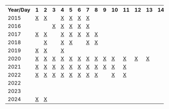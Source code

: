 <table>
	<tr>
		<th>Year/Day</th>
		<th>1</th>
		<th>2</th>
		<th>3</th>
		<th>4</th>
		<th>5</th>
		<th>6</th>
		<th>7</th>
		<th>8</th>
		<th>9</th>
		<th>10</th>
		<th>11</th>
		<th>12</th>
		<th>13</th>
		<th>14</th>
		<th>15</th>
		<th>16</th>
		<th>17</th>
		<th>18</th>
		<th>19</th>
		<th>20</th>
		<th>21</th>
		<th>22</th>
		<th>23</th>
		<th>24</th>
		<th>25</th>
	</tr>
	<tr>
		<td>2015</td>
		<td><a href="/2015/Task01" target="_blank">X</a></td>
		<td><a href="/2015/Task02" target="_blank">X</a></td>
		<td></td>
		<td><a href="/2015/Task04" target="_blank">X</a></td>
		<td><a href="/2015/Task05" target="_blank">X</a></td>
		<td><a href="/2015/Task06" target="_blank">X</a></td>
		<td><a href="/2015/Task07" target="_blank">X</a></td>
		<td></td>
		<td></td>
		<td></td>
		<td></td>
		<td></td>
		<td></td>
		<td></td>
		<td></td>
		<td></td>
		<td></td>
		<td></td>
		<td></td>
		<td></td>
		<td></td>
		<td></td>
		<td></td>
		<td></td>
		<td></td>
	</tr>
	<tr>
		<td>2016</td>
		<td></td>
		<td></td>
		<td><a href="/2016/Task03" target="_blank">X</a></td>
		<td><a href="/2016/Task04" target="_blank">X</a></td>
		<td><a href="/2016/Task05" target="_blank">X</a></td>
		<td><a href="/2016/Task06" target="_blank">X</a></td>
		<td><a href="/2016/Task07" target="_blank">X</a></td>
		<td></td>
		<td></td>
		<td></td>
		<td></td>
		<td></td>
		<td></td>
		<td></td>
		<td></td>
		<td></td>
		<td></td>
		<td></td>
		<td></td>
		<td></td>
		<td></td>
		<td></td>
		<td></td>
		<td></td>
		<td></td>
	</tr>
	<tr>
		<td>2017</td>
		<td><a href="/2017/Task01" target="_blank">X</a></td>
		<td><a href="/2017/Task02" target="_blank">X</a></td>
		<td></td>
		<td><a href="/2017/Task04" target="_blank">X</a></td>
		<td><a href="/2017/Task05" target="_blank">X</a></td>
		<td><a href="/2017/Task06" target="_blank">X</a></td>
		<td><a href="/2017/Task07" target="_blank">X</a></td>
		<td><a href="/2017/Task08" target="_blank">X</a></td>
		<td></td>
		<td></td>
		<td></td>
		<td></td>
		<td></td>
		<td></td>
		<td></td>
		<td></td>
		<td></td>
		<td></td>
		<td></td>
		<td></td>
		<td></td>
		<td></td>
		<td></td>
		<td></td>
		<td></td>
	</tr>
	<tr>
		<td>2018</td>
		<td></td>
		<td><a href="/2018/Task02" target="_blank">X</a></td>
		<td></td>
		<td><a href="/2018/Task04" target="_blank">X</a></td>
		<td><a href="/2018/Task05" target="_blank">X</a></td>
		<td></td>
		<td><a href="/2018/Task07" target="_blank">X</a></td>
		<td><a href="/2018/Task08" target="_blank">X</a></td>
		<td></td>
		<td></td>
		<td></td>
		<td></td>
		<td></td>
		<td></td>
		<td></td>
		<td></td>
		<td></td>
		<td></td>
		<td></td>
		<td></td>
		<td></td>
		<td></td>
		<td></td>
		<td></td>
		<td></td>
	</tr>
	<tr>
		<td>2019</td>
		<td><a href="/2019/Task01" target="_blank">X</a></td>
		<td><a href="/2019/Task02" target="_blank">X</a></td>
		<td></td>
		<td><a href="/2019/Task04" target="_blank">X</a></td>
		<td></td>
		<td></td>
		<td></td>
		<td></td>
		<td></td>
		<td></td>
		<td></td>
		<td></td>
		<td></td>
		<td></td>
		<td></td>
		<td></td>
		<td></td>
		<td></td>
		<td></td>
		<td></td>
		<td></td>
		<td></td>
		<td></td>
		<td></td>
		<td></td>
	</tr>
	<tr>
		<td>2020</td>
		<td><a href="/2020/Task01" target="_blank">X</a></td>
		<td><a href="/2020/Task02" target="_blank">X</a></td>
		<td><a href="/2020/Task03" target="_blank">X</a></td>
		<td><a href="/2020/Task04" target="_blank">X</a></td>
		<td><a href="/2020/Task05" target="_blank">X</a></td>
		<td><a href="/2020/Task06" target="_blank">X</a></td>
		<td><a href="/2020/Task07" target="_blank">X</a></td>
		<td><a href="/2020/Task08" target="_blank">X</a></td>
		<td><a href="/2020/Task09" target="_blank">X</a></td>
		<td><a href="/2020/Task10" target="_blank">X</a></td>
		<td><a href="/2020/Task11" target="_blank">X</a></td>
		<td><a href="/2020/Task12" target="_blank">X</a></td>
		<td><a href="/2020/Task13" target="_blank">X</a></td>
		<td></td>
		<td></td>
		<td></td>
		<td></td>
		<td><a href="/2020/Task18" target="_blank">X</a></td>
		<td><a href="/2020/Task19" target="_blank">X</a></td>
		<td></td>
		<td></td>
		<td></td>
		<td></td>
		<td></td>
		<td></td>
	</tr>
		<tr>
		<td>2021</td>
		<td><a href="/2021/Task01" target="_blank">X</a></td>
		<td><a href="/2021/Task02" target="_blank">X</a></td>
		<td><a href="/2021/Task03" target="_blank">X</a></td>
		<td><a href="/2021/Task04" target="_blank">X</a></td>
		<td><a href="/2021/Task05" target="_blank">X</a></td>
		<td><a href="/2021/Task06" target="_blank">X</a></td>
		<td><a href="/2021/Task07" target="_blank">X</a></td>
		<td><a href="/2021/Task08" target="_blank">X</a></td>
		<td><a href="/2021/Task09" target="_blank">X</a></td>
		<td><a href="/2021/Task10" target="_blank">X</a></td>
		<td><a href="/2021/Task11" target="_blank">X</a></td>
		<td></td>
		<td></td>
		<td></td>
		<td></td>
		<td></td>
		<td></td>
		<td></td>
		<td></td>
		<td></td>
		<td></td>
		<td></td>
		<td></td>
		<td></td>
		<td></td>
	</tr>
	</tr>
	<tr>
		<td>2022</td>
		<td><a href="/2022/Task01" target="_blank">X</a></td>
		<td><a href="/2022/Task02" target="_blank">X</a></td>
		<td><a href="/2022/Task03" target="_blank">X</a></td>
		<td><a href="/2022/Task04" target="_blank">X</a></td>
		<td><a href="/2022/Task05" target="_blank">X</a></td>
		<td><a href="/2022/Task06" target="_blank">X</a></td>
		<td><a href="/2022/Task07" target="_blank">X</a></td>
		<td><a href="/2022/Task08" target="_blank">X</a></td>
		<td></td>
		<td><a href="/2022/Task10" target="_blank">X</a></td>
		<td><a href="/2022/Task11" target="_blank">X</a></td>
		<td></td>
		<td></td>
		<td></td>
		<td></td>
		<td></td>
		<td></td>
		<td></td>
		<td></td>
		<td></td>
		<td></td>
		<td></td>
		<td></td>
		<td></td>
		<td></td>
	</tr>
	<tr>
		<td>2022</td>
		<td></td>
		<td></td>
		<td></td>
		<td></td>
		<td></td>
		<td></td>
		<td></td>
		<td></td>
		<td></td>
		<td></td>
		<td></td>
		<td></td>
		<td></td>
		<td></td>
		<td></td>
		<td></td>
		<td></td>
		<td></td>
		<td></td>
		<td></td>
		<td></td>
		<td></td>
		<td></td>
		<td></td>
		<td></td>
	</tr>			
	<tr>
		<td>2023</td>
		<td></td>
		<td></td>
		<td></td>
		<td></td>
		<td></td>
		<td></td>
		<td></td>
		<td></td>
		<td></td>
		<td></td>
		<td></td>
		<td></td>
		<td></td>
		<td></td>
		<td></td>
		<td></td>
		<td></td>
		<td></td>
		<td></td>
		<td></td>
		<td></td>
		<td></td>
		<td></td>
		<td></td>
		<td></td>
	</tr>			
	<tr>
		<td>2024</td>
		<td><a href="/2024/Task01" target="_blank">X</a></td>
		<td><a href="/2024/Task02" target="_blank">X</a></td>
		<td></td>
		<td></td>
		<td></td>
		<td></td>
		<td></td>
		<td></td>
		<td></td>
		<td></td>
		<td></td>
		<td></td>
		<td></td>
		<td></td>
		<td></td>
		<td></td>
		<td></td>
		<td></td>
		<td></td>
		<td></td>
		<td></td>
		<td></td>
		<td></td>
		<td></td>
		<td></td>
	</tr>			
</table>